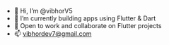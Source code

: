- 👋 Hi, I’m @vibhorV5
- 🌱 I’m currently building apps using Flutter & Dart
- 💞️ Open to work and collaborate on Flutter projects 
- 📫 vibhordev7@gmail.com

<!---
vibhorV5/vibhorV5 is a ✨ special ✨ repository because its `README.md` (this file) appears on your GitHub profile.
You can click the Preview link to take a look at your changes.
--->
